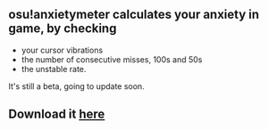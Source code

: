 ## osu!anxietymeter calculates your anxiety in game, by checking

* your cursor vibrations 
* the number of consecutive misses, 100s and 50s 
* the unstable rate.

It's still a beta, going to update soon.

## Download it [here](https://github.com/AlessioScarlet/osu-anxiety-meter/raw/master/osu!anxietymeter/bin/Debug/osu!anxietymeter.exe)
